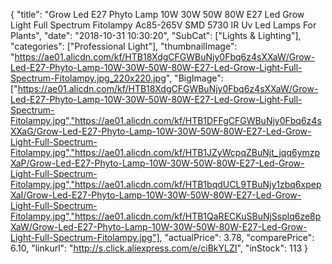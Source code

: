 {
	"title": "Grow Led E27 Phyto Lamp 10W 30W 50W 80W E27 Led Grow Light Full Spectrum Fitolampy Ac85-265V SMD 5730 IR Uv Led Lamps For Plants",
	"date": "2018-10-31 10:30:20",
	"SubCat": ["Lights & Lighting"],
	"categories": ["Professional Light"],
	"thumbnailImage": "https://ae01.alicdn.com/kf/HTB18XdgCFGWBuNjy0Fbq6z4sXXaW/Grow-Led-E27-Phyto-Lamp-10W-30W-50W-80W-E27-Led-Grow-Light-Full-Spectrum-Fitolampy.jpg_220x220.jpg",
	"BigImage": ["https://ae01.alicdn.com/kf/HTB18XdgCFGWBuNjy0Fbq6z4sXXaW/Grow-Led-E27-Phyto-Lamp-10W-30W-50W-80W-E27-Led-Grow-Light-Full-Spectrum-Fitolampy.jpg","https://ae01.alicdn.com/kf/HTB1DFFgCFGWBuNjy0Fbq6z4sXXaG/Grow-Led-E27-Phyto-Lamp-10W-30W-50W-80W-E27-Led-Grow-Light-Full-Spectrum-Fitolampy.jpg","https://ae01.alicdn.com/kf/HTB1JZyWcpqZBuNjt_jqq6ymzpXaP/Grow-Led-E27-Phyto-Lamp-10W-30W-50W-80W-E27-Led-Grow-Light-Full-Spectrum-Fitolampy.jpg","https://ae01.alicdn.com/kf/HTB1bqdUCL9TBuNjy1zbq6xpepXaI/Grow-Led-E27-Phyto-Lamp-10W-30W-50W-80W-E27-Led-Grow-Light-Full-Spectrum-Fitolampy.jpg","https://ae01.alicdn.com/kf/HTB1QaRECKuSBuNjSsplq6ze8pXaW/Grow-Led-E27-Phyto-Lamp-10W-30W-50W-80W-E27-Led-Grow-Light-Full-Spectrum-Fitolampy.jpg"],
	"actualPrice": 3.78,
	"comparePrice": 6.10,
	"linkurl": "http://s.click.aliexpress.com/e/ciBkYLZI",
	"inStock": 113
}
